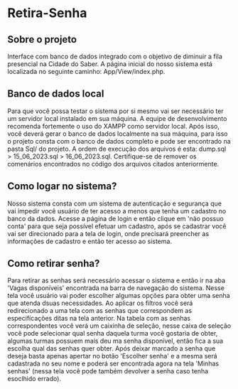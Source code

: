 # Retira-Senha

## Sobre o projeto
Interface com banco de dados integrado com o objetivo de diminuir a fila presencial na Cidade do Saber. A página inicial do nosso sistema está localizada no seguinte caminho: App/View/index.php.

## Banco de dados local
Para que você possa testar o sistema por si mesmo vai ser necessário ter um servidor local instalado em sua máquina. A equipe de desenvolvimento recomenda fortemente o uso do XAMPP como servidor local.
Após isso, você deverá gerar o banco de dados localmente na sua máquina, para isso o projeto consta com o banco de dados completo e pode ser encontrado na pasta Sql/ do projeto. A ordem de execução dos arquivos é esta: dump.sql > 15_06_2023.sql > 16_06_2023.sql. Certifique-se de remover os comenários encontrados no código dos arquivos citados anteriormente.

## Como logar no sistema?
Nosso sistema consta com um sistema de autenticação e segurança que vai impedir você usuário de ter acesso a menos que tenha um cadastro no banco da dados. Acesse a página de login e então clique em 'não possuo conta' para que seja possível efetuar um cadastro, após se cadastrar você vai ser direcionado para a tela de login, onde precisará preencher as informações de cadastro e então ter acesso ao sistema.

## Como retirar senha?
Para retirar as senhas será necessário acessar o sistema e então ir na aba 'Vagas disponíveis' encontrada na barra de navegação do sistema. Nesse tela você usuário vai poder escolher algumas opções para obter uma senha que atenda dsuas necessidades. Ao aplicar os filtros você será redirecionado a uma tela com as senhas que correspondem as especifícações ditas na tela anterior. Na tabela com as senhas correspondentes você verá um caixinha de seleção, nesse caixa de seleção você pode selecionar qual senha daquela turma você gostaria de obter, algumas turmas possuem mais deu ma senha disponível, então fica a sua escolha qual das senhas quer obter. Após deixar marcado a senha que deseja basta apenas apertar no botão 'Escolher senha' e a mesma será cadastrada no seu nome e poderá ser encontrada agora na tela 'Minhas senhas' (nessa tela você pode também devolver a senha caso tenha esoclhido errado).
